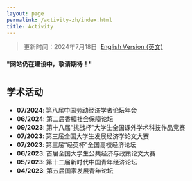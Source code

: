 ```yaml
---
layout: page
permalink: /activity-zh/index.html
title: Activity
---
```


> 更新时间：2024年7月18日&nbsp;  [English Version (英文)](https://yapengf.com/activity/)


#### "网站仍在建设中，敬请期待！"


# 

# 

## 学术活动

- **07/2024**: 第八届中国劳动经济学者论坛年会
- **06/2024**: 第二届香樟社会保障论坛
- **09/2023**: 第十八届“挑战杯”大学生全国课外学术科技作品竞赛
- **07/2023**: 第三届全国大学生发展经济学论文大赛
- **07/2023**: 第三届“经英杯”全国高校经济论坛
- **06/2023**: 首届全国大学生公共经济与政策论文大赛
- **05/2023**: 第十二届新时代中国青年经济论坛
- **04/2023**: 第五届国家发展青年论坛

